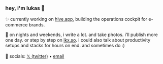 ### hey, i'm lukas 👋

✨ currently working on <a href="http://hive.app/" target="_blank">hive.app</a>, building the operations cockpit for e-commerce brands. <br>

📝 on nights and weekends, i write a lot. and take photos. i'll publish more one day. or step by step on <a href="https://lkx.so">lkx.so</a>. i could also talk about productivity setups and stacks for hours on end. and sometimes do :)<br><br>
📱 socials: <a target=”_blank” href="https://twitter.com/lukasklinser">𝕏 (twitter)</a> • <a href="mailto:klinser.lukas@gmail.com">email</a> 

<!--
**lukasklinser/lukasklinser** is a ✨ _special_ ✨ repository because its `README.md` (this file) appears on your GitHub profile.

Here are some ideas to get you started:

- 🔭 I’m currently working on ...
- 🌱 I’m currently learning ...
- 👯 I’m looking to collaborate on ...
- 🤔 I’m looking for help with ...
- 💬 Ask me about ...
- 📫 How to reach me: ...
- 😄 Pronouns: ...
- ⚡ Fun fact: ...
-->
